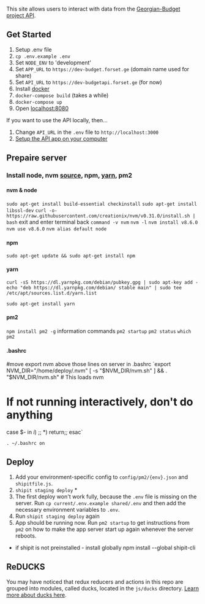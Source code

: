 This site allows users to interact with data from the [Georgian-Budget project API](https://github.com/ForSetGeorgia/Georgian-Budget-API).

## Get Started

1. Setup .env file
  1. `cp .env.example .env`
  1. Set `NODE_ENV` to 'development'
  1. Set `APP_URL` to `https://dev-budget.forset.ge` (domain name used for share)
  1. Set `API_URL` to `https://dev-budgetapi.forset.ge` (for now)
1. Install [docker](https://www.docker.com/products/overview)
1. `docker-compose build` (takes a while)
1. `docker-compose up`
1. Open [localhost:8080](http://localhost:8080)

If you want to use the API locally, then...

1. Change `API_URL` in the `.env` file to `http://localhost:3000`
1. [Setup the API app on your computer](https://github.com/ForSetGeorgia/Georgian-Budget-API#get-started)

## Prepaire server

### Install node, nvm [source](http://www.hostingadvice.com/how-to/install-nodejs-ubuntu-14-04/), npm, [yarn](https://yarnpkg.com/en/docs/install), pm2
#### nvm & node
`sudo apt-get install build-essential checkinstall`
`sudo apt-get install libssl-dev`
`curl -o- https://raw.githubusercontent.com/creationix/nvm/v0.31.0/install.sh | bash`
exit and enter terminal back
`command -v nvm`
`nvm -l`
`nvm install v8.6.0`
`nvm use v8.6.0`
`nvm alias default node`

#### npm
`sudo apt-get update && sudo apt-get install npm`

#### yarn
`curl -sS https://dl.yarnpkg.com/debian/pubkey.gpg | sudo apt-key add -`
`echo "deb https://dl.yarnpkg.com/debian/ stable main" | sudo tee /etc/apt/sources.list.d/yarn.list`

`sudo apt-get install yarn`

#### pm2
`npm install pm2 -g`
information commands
`pm2 startup`
`pm2 status`
`which pm2`

#### .bashrc

#move export nvm above those lines on server in .bashrc
`export NVM_DIR="/home/deploy/.nvm"
[ -s "$NVM_DIR/nvm.sh" ] && . "$NVM_DIR/nvm.sh"  # This loads nvm

# If not running interactively, don't do anything
case $- in
    *i*) ;;
      *) return;;
esac`


`. ~/.bashrc on`


## Deploy

1. Add your environment-specific config to `config/pm2/{env}.json` and `shipitfile.js`.
2. `shipit staging deploy` *
3. The first deploy won't work fully, because the `.env` file is missing on the server. Run `cp current/.env.example shared/.env` and then add the necessary environment variables to `.env`.
4. Run `shipit staging deploy` again
5. App should be running now. Run `pm2 startup` to get instructions from `pm2` on how to make the app server start up again whenever the server reboots.

* if shipit is not preinstalled - install globally npm install --global shipit-cli
## ReDUCKS

You may have noticed that redux reducers and actions in this repo are grouped into modules, called ducks, located in the `js/ducks` directory. [Learn more about ducks here](https://github.com/erikras/ducks-modular-redux).
